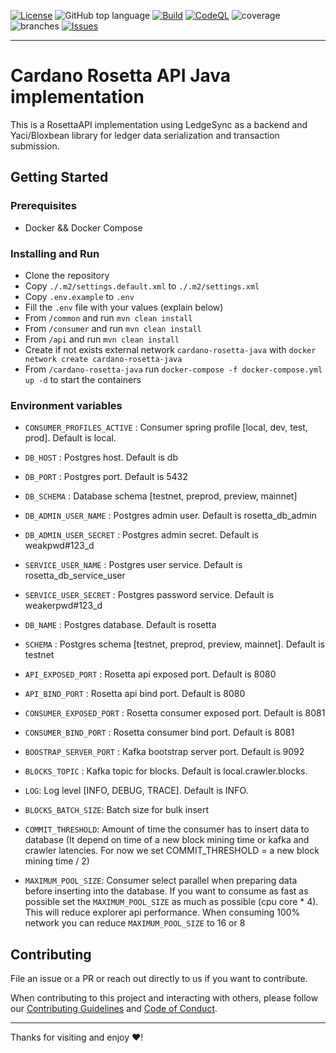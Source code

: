 [![License](https://img.shields.io/github/license/cardano-foundation/cf-metadata-server)](https://github.com/cardano-foundation/cardano-rosetta-java/blob/main/LICENSE)
![GitHub top language](https://img.shields.io/github/languages/top/cardano-foundation/cardano-rosetta-java)
[![Build](https://github.com/cardano-foundation/cardano-rosetta-java/actions/workflows/main.yaml/badge.svg)](https://github.com/cardano-foundation/cardano-rosetta-java/actions/workflows/main.yaml)
[![CodeQL](https://github.com/cardano-foundation/cardano-rosetta-java/actions/workflows/codeql.yaml/badge.svg)](https://github.com/cardano-foundation/cardano-rosetta-java/actions/workflows/codeql.yaml)
![coverage](https://github.com/cardano-foundation/cardano-rosetta-java/blob/badges/jacoco.svg)
![branches](https://github.com/cardano-foundation/cardano-rosetta-java/blob/badges/branches.svg)
[![Issues](https://img.shields.io/github/issues/cardano-foundation/cardano-rosetta-java)](https://github.com/cardano-foundation/cardano-rosetta-java/issues)

---

# Cardano Rosetta API Java implementation
This is a RosettaAPI implementation using LedgeSync as a backend and Yaci/Bloxbean library for ledger data serialization and transaction submission.

## Getting Started

### Prerequisites

- Docker && Docker Compose

### Installing and Run

- Clone the repository
- Copy `./.m2/settings.default.xml` to `./.m2/settings.xml`
- Copy `.env.example`  to `.env`
- Fill the `.env` file with your values (explain below)
- From `/common` and run `mvn clean install`
- From `/consumer` and run `mvn clean install`
- From `/api` and run `mvn clean install`
- Create if not exists external network `cardano-rosetta-java` with `docker network create cardano-rosetta-java`
- From `/cardano-rosetta-java` run `docker-compose -f docker-compose.yml up -d` to start the containers


### Environment variables

- `CONSUMER_PROFILES_ACTIVE` : Consumer spring profile [local, dev, test, prod]. Default is local.
- `DB_HOST` : Postgres host. Default is db
- `DB_PORT` : Postgres port. Default is 5432
- `DB_SCHEMA` : Database schema [testnet, preprod, preview, mainnet]
- `DB_ADMIN_USER_NAME` : Postgres admin user. Default is rosetta_db_admin
- `DB_ADMIN_USER_SECRET` : Postgres admin secret. Default is weakpwd#123_d
- `SERVICE_USER_NAME` : Postgres user service. Default is rosetta_db_service_user
- `SERVICE_USER_SECRET` : Postgres password service. Default is weakerpwd#123_d
- `DB_NAME` : Postgres database. Default is rosetta
- `SCHEMA` : Postgres schema [testnet, preprod, preview, mainnet]. Default is testnet

- `API_EXPOSED_PORT` : Rosetta api exposed port. Default is 8080
- `API_BIND_PORT` : Rosetta api bind port. Default is 8080
- `CONSUMER_EXPOSED_PORT` : Rosetta consumer exposed port. Default is 8081
- `CONSUMER_BIND_PORT` : Rosetta consumer bind port. Default is 8081
- `BOOSTRAP_SERVER_PORT` : Kafka bootstrap server port. Default is 9092

- `BLOCKS_TOPIC` : Kafka topic for blocks. Default is local.crawler.blocks.
- `LOG`: Log level [INFO, DEBUG, TRACE]. Default is INFO.
- `BLOCKS_BATCH_SIZE`: Batch size for bulk insert
- `COMMIT_THRESHOLD`: Amount of time the consumer has to insert data to database (It depend on time of a new block mining time or kafka and crawler latencies. For now we set COMMIT_THRESHOLD = a new block mining time / 2)
- `MAXIMUM_POOL_SIZE`: Consumer select parallel when preparing data before inserting into the database. If you want to consume as fast as possible set the `MAXIMUM_POOL_SIZE` as much as possible (cpu core * 4). This will reduce explorer api performance. When consuming 100% network you can reduce `MAXIMUM_POOL_SIZE` to 16 or 8


## Contributing

File an issue or a PR or reach out directly to us if you want to contribute.

When contributing to this project and interacting with others, please follow our [Contributing Guidelines](./CONTRIBUTING.md) and [Code of Conduct](./CODE-OF-CONDUCT.md).

---

Thanks for visiting and enjoy :heart:!

